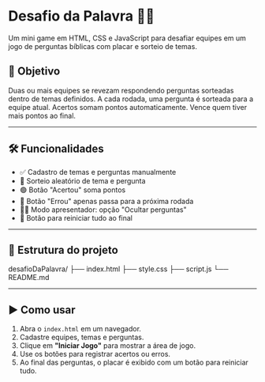 # Desafio da Palavra 🧠💬

Um mini game em HTML, CSS e JavaScript para desafiar equipes em um jogo de perguntas bíblicas com placar e sorteio de temas.

## 🎯 Objetivo

Duas ou mais equipes se revezam respondendo perguntas sorteadas dentro de temas definidos. A cada rodada, uma pergunta é sorteada para a equipe atual. Acertos somam pontos automaticamente. Vence quem tiver mais pontos ao final.

---

## 🛠 Funcionalidades

- ✅ Cadastro de temas e perguntas manualmente
- 🎲 Sorteio aleatório de tema e pergunta
- 🟢 Botão "Acertou" soma pontos
- 🔴 Botão "Errou" apenas passa para a próxima rodada
- 🧑‍🏫 Modo apresentador: opção "Ocultar perguntas"
- 🔄 Botão para reiniciar tudo ao final

---

## 📂 Estrutura do projeto

desafioDaPalavra/
├── index.html
├── style.css
├── script.js
└── README.md


---

## ▶️ Como usar

1. Abra o `index.html` em um navegador.
2. Cadastre equipes, temas e perguntas.
3. Clique em **"Iniciar Jogo"** para mostrar a área de jogo.
4. Use os botões para registrar acertos ou erros.
5. Ao final das perguntas, o placar é exibido com um botão para reiniciar tudo.